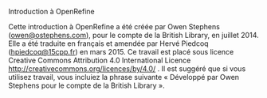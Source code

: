 

 Introduction à OpenRefine 


Cette introduction à OpenRefine a été créée par Owen Stephens (owen@ostephens.com), pour le compte de la British Library, en juillet 2014.
Elle a été traduite en français et amendée par Hervé Piedcoq (hpiedcoq@15cpp.fr) en mars 2015.
Ce travail est placé sous licence Creative Commons Attribution 4.0 International Licence http://creativecommons.org/licences/by/4.0/ .
Il est suggéré que si vous utilisez travail, vous incluiez la phrase suivante « Développé par Owen Stephens pour le compte de la British Library ».
